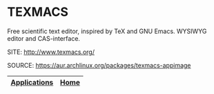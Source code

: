 # TEXMACS

 Free scientific text editor, inspired by TeX and GNU Emacs. 
 WYSIWYG editor and CAS-interface.

 SITE: http://www.texmacs.org/

 SOURCE: https://aur.archlinux.org/packages/texmacs-appimage

 | [Applications](https://portable-linux-apps.github.io/apps.html) | [Home](https://portable-linux-apps.github.io)
 | --- | --- |
